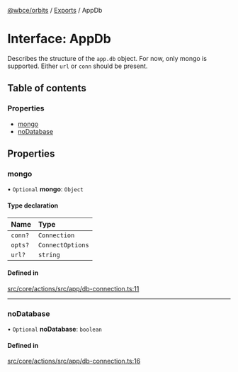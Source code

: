 [@wbce/orbits](../README.md) / [Exports](../modules.md) / AppDb

# Interface: AppDb

Describes the structure of the `app.db` object.
For now, only mongo is supported.
Either `url` or `conn` should be present.

## Table of contents

### Properties

- [mongo](AppDb.md#mongo)
- [noDatabase](AppDb.md#nodatabase)

## Properties

### mongo

• `Optional` **mongo**: `Object`

#### Type declaration

| Name | Type |
| :------ | :------ |
| `conn?` | `Connection` |
| `opts?` | `ConnectOptions` |
| `url?` | `string` |

#### Defined in

[src/core/actions/src/app/db-connection.ts:11](https://github.com/LaWebcapsule/orbits/blob/fea9124/src/core/actions/src/app/db-connection.ts#L11)

___

### noDatabase

• `Optional` **noDatabase**: `boolean`

#### Defined in

[src/core/actions/src/app/db-connection.ts:16](https://github.com/LaWebcapsule/orbits/blob/fea9124/src/core/actions/src/app/db-connection.ts#L16)
